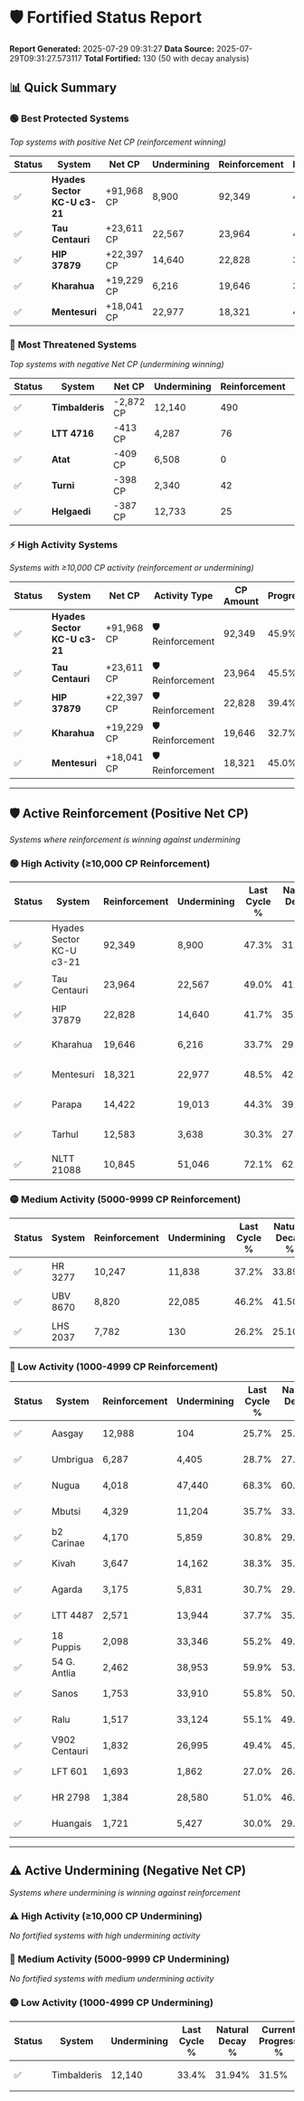 # 🛡️ Fortified Status Report

**Report Generated:** 2025-07-29 09:31:27
**Data Source:** 2025-07-29T09:31:27.573117
**Total Fortified:** 130 (50 with decay analysis)

## 📊 Quick Summary

### 🟢 **Best Protected Systems**
*Top systems with positive Net CP (reinforcement winning)*

| Status | System | Net CP | Undermining | Reinforcement | Progress |
|--------|--------|--------|-------------|---------------|----------|
| ✅ | **Hyades Sector KC-U c3-21** | +91,968 CP | 8,900 | 92,349 | 45.9% |
| ✅ | **Tau Centauri** | +23,611 CP | 22,567 | 23,964 | 45.5% |
| ✅ | **HIP 37879** | +22,397 CP | 14,640 | 22,828 | 39.4% |
| ✅ | **Kharahua** | +19,229 CP | 6,216 | 19,646 | 32.7% |
| ✅ | **Mentesuri** | +18,041 CP | 22,977 | 18,321 | 45.0% |

### 🔴 **Most Threatened Systems**
*Top systems with negative Net CP (undermining winning)*

| Status | System | Net CP | Undermining | Reinforcement | Progress |
|--------|--------|--------|-------------|---------------|----------|
| ✅ | **Timbalderis** | -2,872 CP | 12,140 | 490 | 31.5% |
| ✅ | **LTT 4716** | -413 CP | 4,287 | 76 | 28.2% |
| ✅ | **Atat** | -409 CP | 6,508 | 0 | 29.9% |
| ✅ | **Turni** | -398 CP | 2,340 | 42 | 26.8% |
| ✅ | **Helgaedi** | -387 CP | 12,733 | 25 | 34.5% |

### ⚡ **High Activity Systems**
*Systems with ≥10,000 CP activity (reinforcement or undermining)*

| Status | System | Net CP | Activity Type | CP Amount | Progress |
|--------|--------|--------|---------------|-----------|----------|
| ✅ | **Hyades Sector KC-U c3-21** | +91,968 CP | 🛡️ Reinforcement | 92,349 | 45.9% |
| ✅ | **Tau Centauri** | +23,611 CP | 🛡️ Reinforcement | 23,964 | 45.5% |
| ✅ | **HIP 37879** | +22,397 CP | 🛡️ Reinforcement | 22,828 | 39.4% |
| ✅ | **Kharahua** | +19,229 CP | 🛡️ Reinforcement | 19,646 | 32.7% |
| ✅ | **Mentesuri** | +18,041 CP | 🛡️ Reinforcement | 18,321 | 45.0% |

---

## 🛡️ Active Reinforcement (Positive Net CP)
*Systems where reinforcement is winning against undermining*

### 🟢 High Activity (≥10,000 CP Reinforcement)

| Status | System | Reinforcement | Undermining | Last Cycle % | Natural Decay % | Current Progress % | Current CP | Net CP | Activity |
|--------|--------|---------------|-------------|--------------|-----------------|-------------------|------------|--------|----------|
| ✅ | Hyades Sector KC-U c3-21 | 92,349 | 8,900 | 47.3% | 31.75% | 45.9% | 298,350 | +91,968 | 🟢 High Reinforcement |
| ✅ | Tau Centauri | 23,964 | 22,567 | 49.0% | 41.87% | 45.5% | 295,750 | +23,611 | 🟢 High Reinforcement |
| ✅ | HIP 37879 | 22,828 | 14,640 | 41.7% | 35.95% | 39.4% | 256,099 | +22,397 | 🟢 High Reinforcement |
| ✅ | Kharahua | 19,646 | 6,216 | 33.7% | 29.74% | 32.7% | 212,550 | +19,229 | 🟢 High Reinforcement |
| ✅ | Mentesuri | 18,321 | 22,977 | 48.5% | 42.22% | 45.0% | 292,500 | +18,041 | 🟢 High Reinforcement |
| ✅ | Parapa | 14,422 | 19,013 | 44.3% | 39.24% | 41.4% | 269,100 | +14,062 | 🟢 High Reinforcement |
| ✅ | Tarhul | 12,583 | 3,638 | 30.3% | 27.83% | 29.7% | 193,050 | +12,156 | 🟢 High Reinforcement |
| ✅ | NLTT 21088 | 10,845 | 51,046 | 72.1% | 62.64% | 64.2% | 417,300 | +10,134 | 🟢 High Reinforcement |

### 🟡 Medium Activity (5000-9999 CP Reinforcement)

| Status | System | Reinforcement | Undermining | Last Cycle % | Natural Decay % | Current Progress % | Current CP | Net CP | Activity |
|--------|--------|---------------|-------------|--------------|-----------------|-------------------|------------|--------|----------|
| ✅ | HR 3277 | 10,247 | 11,838 | 37.2% | 33.89% | 35.4% | 230,100 | +9,822 | 🟡 Medium Reinforcement |
| ✅ | UBV 8670 | 8,820 | 22,085 | 46.2% | 41.50% | 42.8% | 278,200 | +8,451 | 🟡 Medium Reinforcement |
| ✅ | LHS 2037 | 7,782 | 130 | 26.2% | 25.10% | 26.2% | 170,300 | +7,165 | 🟡 Medium Reinforcement |

### 🔴 Low Activity (1000-4999 CP Reinforcement)

| Status | System | Reinforcement | Undermining | Last Cycle % | Natural Decay % | Current Progress % | Current CP | Net CP | Activity |
|--------|--------|---------------|-------------|--------------|-----------------|-------------------|------------|--------|----------|
| ✅ | Aasgay | 12,988 | 104 | 25.7% | 25.00% | 25.7% | 167,050 | +4,550 | 🔵 Low Reinforcement |
| ✅ | Umbrigua | 6,287 | 4,405 | 28.7% | 27.32% | 28.0% | 182,000 | +4,406 | 🔵 Low Reinforcement |
| ✅ | Nugua | 4,018 | 47,440 | 68.3% | 60.40% | 61.0% | 396,500 | +3,883 | 🔵 Low Reinforcement |
| ✅ | Mbutsi | 4,329 | 11,204 | 35.7% | 33.40% | 34.0% | 221,000 | +3,881 | 🔵 Low Reinforcement |
| ✅ | b2 Carinae | 4,170 | 5,859 | 30.8% | 29.35% | 29.9% | 194,350 | +3,579 | 🔵 Low Reinforcement |
| ✅ | Kivah | 3,647 | 14,162 | 38.3% | 35.60% | 36.1% | 234,650 | +3,221 | 🔵 Low Reinforcement |
| ✅ | Agarda | 3,175 | 5,831 | 30.7% | 29.39% | 29.8% | 193,700 | +2,667 | 🔵 Low Reinforcement |
| ✅ | LTT 4487 | 2,571 | 13,944 | 37.7% | 35.30% | 35.6% | 231,400 | +1,951 | 🔵 Low Reinforcement |
| ✅ | 18 Puppis | 2,098 | 33,346 | 55.2% | 49.83% | 50.1% | 325,650 | +1,747 | 🔵 Low Reinforcement |
| ✅ | 54 G. Antlia | 2,462 | 38,953 | 59.9% | 53.64% | 53.9% | 350,350 | +1,665 | 🔵 Low Reinforcement |
| ✅ | Sanos | 1,753 | 33,910 | 55.8% | 50.36% | 50.6% | 328,900 | +1,555 | 🔵 Low Reinforcement |
| ✅ | Ralu | 1,517 | 33,124 | 55.1% | 49.79% | 50.0% | 325,000 | +1,338 | 🔵 Low Reinforcement |
| ✅ | V902 Centauri | 1,832 | 26,995 | 49.4% | 45.00% | 45.2% | 293,800 | +1,293 | 🔵 Low Reinforcement |
| ✅ | LFT 601 | 1,693 | 1,862 | 27.0% | 26.51% | 26.7% | 173,550 | +1,252 | 🔵 Low Reinforcement |
| ✅ | HR 2798 | 1,384 | 28,580 | 51.0% | 46.42% | 46.6% | 302,900 | +1,179 | 🔵 Low Reinforcement |
| ✅ | Huangais | 1,721 | 5,427 | 30.0% | 29.03% | 29.2% | 189,800 | +1,126 | 🔵 Low Reinforcement |


---

## ⚠️ Active Undermining (Negative Net CP)
*Systems where undermining is winning against reinforcement*

### ⚠️ High Activity (≥10,000 CP Undermining)

*No fortified systems with high undermining activity*

### 🔶 Medium Activity (5000-9999 CP Undermining)

*No fortified systems with medium undermining activity*

### 🟡 Low Activity (1000-4999 CP Undermining)

| Status | System | Undermining | Last Cycle % | Natural Decay % | Current Progress % | Reinforcement | Current CP | Net CP | Activity |
|--------|--------|-------------|--------------|-----------------|-------------------|---------------|------------|--------|----------|
| ✅ | Timbalderis | 12,140 | 33.4% | 31.94% | 31.5% | 490 | 204,750 | -2,872 | 🟡 Low Undermining |
